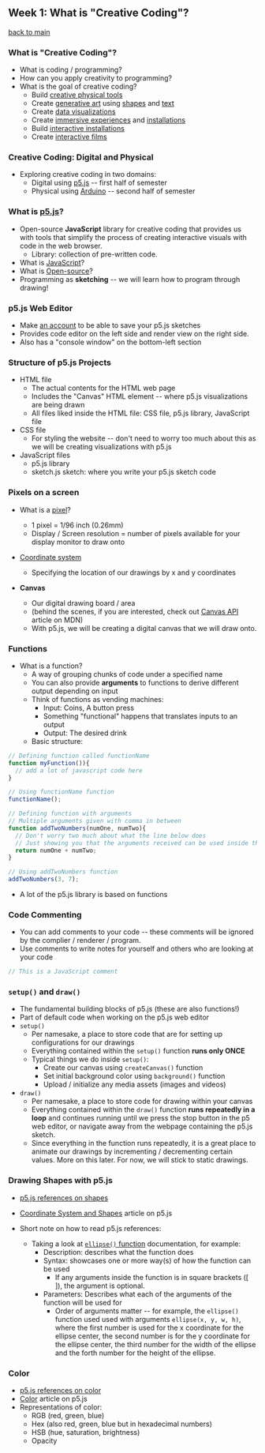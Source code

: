 ## Week 1: What is "Creative Coding"?

[back to main](index.md)

### What is "Creative Coding"?

* What is coding / programming?
* How can you apply creativity to programming?
* What is the goal of creative coding?
  * Build [creative physical tools](https://www.youtube.com/watch?v=hFZFjoX2cGg)
  * Create [generative art](https://en.wikipedia.org/wiki/Generative_art) using [shapes](http://mariuswatz.com/works/abstract01js/) and [text](https://benfry.com/safire/)
  * Create [data visualizations](http://jillhubley.com/project/nyctrees/)
  * Create [immersive experiences](http://flong.com/archive/projects/augmented-hand-series/) and [installations](https://www.teamlab.art/w/shifting_valley_living_creatures/)
  * Build [interactive installations](https://www.youtube.com/watch?v=kV8v2GKC8WA)
  * Create [interactive films](https://stonewallforever.org/)



### Creative Coding: Digital and Physical

* Exploring creative coding in two domains:
  * Digital using [p5.js](https://p5js.org/) -- first half of semester
  * Physical using [Arduino](https://www.arduino.cc/) -- second half of semester



### What is [p5.js](https://p5js.org/)?

* Open-source **JavaScript** library for creative coding that provides us with tools that simplify the process of creating interactive visuals with code in the web browser.
  * Library: collection of pre-written code. 
* What is [JavaScript](https://developer.mozilla.org/en-US/docs/Web/JavaScript)?
* What is [Open-source](https://en.wikipedia.org/wiki/Open-source_software)?
* Programming as **sketching** -- we will learn how to program through drawing!



### p5.js Web Editor

* Make [an account](https://editor.p5js.org/signup) to be able to save your p5.js sketches
* Provides code editor on the left side and render view on the right side.
* Also has a "console window" on the bottom-left section



### Structure of p5.js Projects

* HTML file
  * The actual contents for the HTML web page
  * Includes the "Canvas" HTML element -- where p5.js visualizations are being drawn
  * All files liked inside the HTML file: CSS file, p5.js library, JavaScript file
* CSS file
  * For styling the website -- don't need to worry too much about this as we will be creating visualizations with p5.js
* JavaScript files
  * p5.js library
  * sketch.js sketch: where you write your p5.js sketch code



### Pixels on a screen

* What is a [pixel](https://en.wikipedia.org/wiki/Pixel)?
  * 1 pixel = 1/96 inch (0.26mm)
  * Display / Screen resolution = number of pixels available for your display monitor to draw onto

* [Coordinate system](https://editor.p5js.org/js6450/sketches/gCoI-ztDu)
  * Specifying the location of our drawings by x and y coordinates
* **Canvas**
  * Our digital drawing board / area
  * (behind the scenes, if you are interested, check out [Canvas API](https://developer.mozilla.org/en-US/docs/Web/API/Canvas_API) article on MDN) 
  * With p5.js, we will be creating a digital canvas that we will draw onto.



### Functions

* What is a function?
  * A way of grouping chunks of code under a specified name
  * You can also provide **arguments** to functions to derive different output depending on input
  * Think of functions as vending machines:
    * Input: Coins, A button press
    * Something "functional" happens that translates inputs to an output
    * Output: The desired drink
  * Basic structure:

```js
// Defining function called functionName
function myFunction()){
  // add a lot of javascript code here
}

// Using functionName function
functionName();

// Defining function with arguments
// Multiple arguments given with comma in between
function addTwoNumbers(numOne, numTwo){
  // Don't worry two much about what the line below does
  // Just showing you that the arguments received can be used inside the function
  return numOne + numTwo;
}

// Using addTwoNumbers function
addTwoNumbers(3, 7);
```

* A lot of the p5.js library is based on functions



### Code Commenting

* You can add comments to your code -- these comments will be ignored by the complier / renderer / program.
* Use comments to write notes for yourself and others who are looking at your code

```js
// This is a JavaScript comment
```



### `setup()` and `draw()`

* The fundamental building blocks of p5.js (these are also functions!)
* Part of default code when working on the p5.js web editor
* `setup()`
  * Per namesake, a place to store code that are for setting up configurations for our drawings
  * Everything contained within the `setup()` function **runs only ONCE**
  * Typical things we do inside `setup()`:
    * Create our canvas using `createCanvas()` function
    * Set initial background color using `background()` function
    * Upload / initialize any media assets (images and videos)
* `draw()`
  * Per namesake, a place to store code for drawing within your canvas
  * Everything contained within the `draw()` function **runs repeatedly in a loop** and continues running until we press the stop button in the p5 web editor, or navigate away from the webpage containing the p5.js sketch.
  * Since everything in the function runs repeatedly, it is a great place to animate our drawings by incrementing / decrementing certain values. More on this later. For now, we will stick to static drawings.



### Drawing Shapes with p5.js

* [p5.js references on shapes](https://p5js.org/reference/#group-Shape)

* [Coordinate System and Shapes](https://p5js.org/learn/coordinate-system-and-shapes.html) article on p5.js
* Short note on how to read p5.js references:
  * Taking a look at [`ellipse()` function](https://p5js.org/reference/#/p5/ellipse) documentation, for example:
    * Description: describes what the function does
    * Syntax: showcases one or more way(s) of how the function can be used
      * If any arguments inside the function is in square brackets ([ ]), the argument is optional.
    * Parameters: Describes what each of the arguments of the function will be used for
      * Order of arguments matter -- for example, the `ellipse()` function used used with arguments `ellipse(x, y, w, h)`, where the first number is used for the x coordinate for the ellipse center, the second number is for the y coordinate for the ellipse center, the third  number for the width of the ellipse and the forth number for the height of the ellipse.



### Color

* [p5.js references on color](https://p5js.org/reference/#group-Color)
* [Color](https://p5js.org/learn/color.html) article on p5.js
* Representations of color:
  * RGB (red, green, blue)
  * Hex (also red, green, blue but in hexadecimal numbers)
  * HSB (hue, saturation, brightness)
  * Opacity